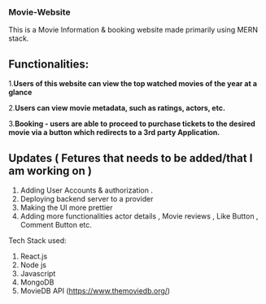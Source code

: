 ### Movie-Website

This is a Movie Information & booking website made primarily using MERN stack.

## Functionalities:

1.**Users of this website can view the top watched movies of the year at a glance**

2.**Users can view movie metadata, such as ratings, actors, etc.**

3.**Booking - users are able to proceed to purchase tickets to the desired movie via a button which redirects to a 3rd party Application.**

## Updates ( Fetures that needs to be added/that I am working on )

1. Adding User Accounts & authorization .
2. Deploying backend server to a provider
3. Making the UI more prettier 
4. Adding more functionalities actor details , Movie reviews , Like Button , Comment Button etc.

Tech Stack used:
1. React.js
2. Node js 
3. Javascript
4. MongoDB 
5. MovieDB API  (https://www.themoviedb.org/)
